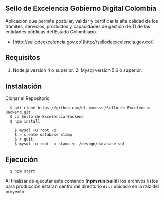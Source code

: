 ## Sello de Excelencia Gobierno Digital Colombia
Aplicación que permite postular, validar y certificar la alta calidad de los trámites, servicios, productos y capacidades de gestión de TI de las entidades públicas del Estado Colombiano.

* [http://sellodeexcelencia.gov.co](http://sellodeexcelencia.gov.co/)

## Requisitos
  1. Node.js version 4 o superior.
	2. Mysql version 5.6 o superior.


## Instalación
Clonar el Repositorio
```shell
  $ git clone https://github.com/dfjimenezt/Sello-de-Excelencia-Backend.git
  $ cd Sello-de-Excelencia-Backend
  $ npm install
```

```shell
	$ mysql -u root -p
	$ > create database stamp
	$ > quit;
	$ mysql -u root -p stamp < ./design/database.sql
```


## Ejecución
```shell
  $ npm start
```
Al finalizar de ejecutar este comando (**npm run build**) los archivos listos para producción estaran dentro del directorio ```dist``` ubicado en la raíz del proyecto.
